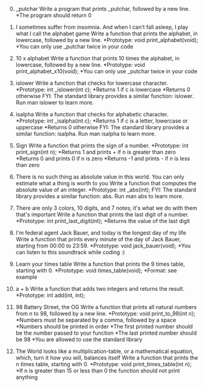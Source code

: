 0. _putchar
Write a program that prints _putchar, followed by a new line.
*The program should return 0

1. I sometimes suffer from insomnia. And when I can't fall asleep, I play what I call the alphabet game
Write a function that prints the alphabet, in lowercase, followed by a new line.
*Prototype: void print_alphabet(void);
*You can only use _putchar twice in your code

2. 10 x alphabet
Write a function that prints 10 times the alphabet, in lowercase, followed by a new line.
*Prototype: void print_alphabet_x10(void);
*You can only use _putchar twice in your code

3. islower
Write a function that checks for lowercase character.
*Prototype: int _islower(int c);
*Returns 1 if c is lowercase
*Returns 0 otherwise
FYI: The standard library provides a similar function: islower. Run man islower to learn more.

4. isalpha
Write a function that checks for alphabetic character.
*Prototype: int _isalpha(int c);
*Returns 1 if c is a letter, lowercase or uppercase
*Returns 0 otherwise
FYI: The standard library provides a similar function: isalpha. Run man isalpha to learn more.

5. Sign
Write a function that prints the sign of a number.
*Prototype: int print_sign(int n);
*Returns 1 and prints + if n is greater than zero
*Returns 0 and prints 0 if n is zero
*Returns -1 and prints - if n is less than zero

6. There is no such thing as absolute value in this world. You can only estimate what a thing is worth to you
Write a function that computes the absolute value of an integer.
*Prototype: int _abs(int);
FYI: The standard library provides a similar function: abs. Run man abs to learn more.

7. There are only 3 colors, 10 digits, and 7 notes; it's what we do with them that's important
Write a function that prints the last digit of a number.
*Prototype: int print_last_digit(int);
*Returns the value of the last digit

8. I'm federal agent Jack Bauer, and today is the longest day of my life
Write a function that prints every minute of the day of Jack Bauer, starting from 00:00 to 23:59.
*Prototype: void jack_bauer(void);
*You can listen to this soundtrack while coding :)

9. Learn your times table
Write a function that prints the 9 times table, starting with 0.
*Prototype: void times_table(void);
*Format: see example

10. a + b
Write a function that adds two integers and returns the result.
*Prototype: int add(int, int);

11. 98 Battery Street, the OG
Write a function that prints all natural numbers from n to 98, followed by a new line.
*Prototype: void print_to_98(int n);
*Numbers must be separated by a comma, followed by a space
*Numbers should be printed in order
*The first printed number should be the number passed to your function
*The last printed number should be 98
*You are allowed to use the standard library

12. The World looks like a multiplication-table, or a mathematical equation, which, turn it how you will, balances itself
Write a function that prints the n times table, starting with 0.
*Prototype: void print_times_table(int n);
*If n is greater than 15 or less than 0 the function should not print anything

